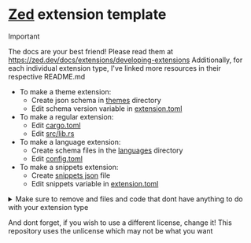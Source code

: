 <h1><a href="https://zed.dev/">Zed</a> extension template</h1>

> [!IMPORTANT]
> The docs are your best friend! Please read them at https://zed.dev/docs/extensions/developing-extensions
> Additionally, for each individual extension type, I've linked more resources in their respective README.md

- To make a theme extension:
  - Create json schema in [themes](./themes) directory
  - Edit schema version variable in [extension.toml](./extension.toml)
- To make a regular extension:
  - Edit [cargo.toml](./cargo.toml)
  - Edit [src/lib.rs](./src/lib.rs)
- To make a language extension:
  - Create schema files in the [languages](./languages) directory
  - Edit [config.toml](./config.toml)
- To make a snippets extension:
  - Create [snippets json](./snippets/snippets.json) file
  - Edit snippets variable in [extension.toml](./extension.toml)

<details><summary>Make sure to remove and files and code that dont have anything to do with your extension type</summary>


Extension specific things:
- theme:
  - [themes/](./themes)
  - schema_version var in [extension.toml](./extension.toml)
- regular:
  - [src/](./src)
  - [cargo.toml](./cargo.toml)
  - [cargo.lock](./cargo.lock)
  - [.gitignore](./.gitignore), since it currently is only for target/
- language:
  - [languages/](./languages)
  - [config.toml](./config.toml)
- snippets:
  - [snippets/](./snippets)
  - snippets var in [extension.toml](./extension.toml)

</details>

And dont forget, if you wish to use a different license, change it! This repository uses the unlicense which may not be what you want
